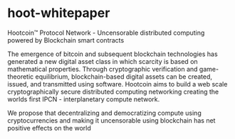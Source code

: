 # hoot-whitepaper
Hootcoin™ Protocol Network - Uncensorable  distributed computing powered by Blockchain smart contracts 

The emergence of bitcoin and subsequent blockchain technologies has generated a new digital asset class in which scarcity is based on mathematical properties. Through cryptographic verification and game-theoretic equilibrium, blockchain-based digital assets can be created, issued, and transmitted using software.
Hootcoin aims to build a web scale cryptographically secure distributed computing networking creating the worlds first IPCN - interplanetary compute network. 

We propose that decentralizing and democratizing compute using cryptocurrencies and making it uncensorable using blockchain has net positive effects on the world 
